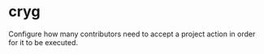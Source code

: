 # cryg
Configure how many contributors need to accept a project action in order for it to be executed.
